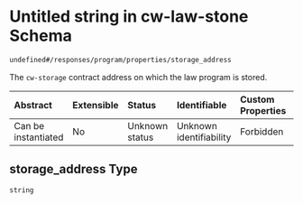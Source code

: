 # Untitled string in cw-law-stone Schema

```txt
undefined#/responses/program/properties/storage_address
```

The `cw-storage` contract address on which the law program is stored.

| Abstract            | Extensible | Status         | Identifiable            | Custom Properties | Additional Properties | Access Restrictions | Defined In                                                             |
| :------------------ | :--------- | :------------- | :---------------------- | :---------------- | :-------------------- | :------------------ | :--------------------------------------------------------------------- |
| Can be instantiated | No         | Unknown status | Unknown identifiability | Forbidden         | Allowed               | none                | [cw-law-stone.json\*](schema/cw-law-stone.json "open original schema") |

## storage\_address Type

`string`
